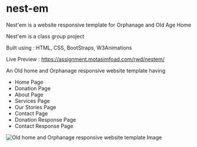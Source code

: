 # nest-em
Nest'em is a website responsive template for Orphanage and Old Age Home

Nest'em is a class group project

Built using : HTML, CSS, BootStraps, W3Animations


Live Preview : https://assignment.motasimfoad.com/rwd/nestem/

An Old home and Orphanage responsive website template having 

- Home Page
- Donation Page
- About Page
- Services Page
- Our Stories Page
- Contact Page
- Donation Response Page
- Contact Response Page

![Old home and Orphanage responsive website template Image](https://motasimfoad.com/webasset/nestem/1.png)

